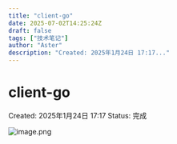 ```yaml
---
title: "client-go"
date: 2025-07-02T14:25:24Z
draft: false
tags: ["技术笔记"]
author: "Aster"
description: "Created: 2025年1月24日 17:17..."
---
```


# client-go

Created: 2025年1月24日 17:17
Status: 完成

![image.png](client-go%201854bf1cd99880b199c2ffc3d57913f6/image.png)
